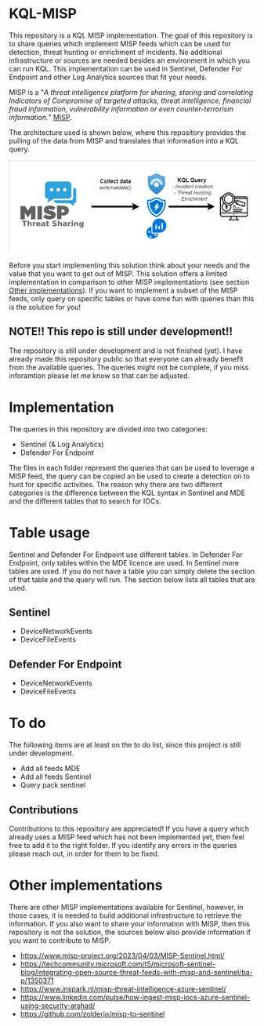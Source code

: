 # KQL-MISP
This repository is a KQL MISP implementation. The goal of this repository is to share queries which implement MISP feeds which can be used for detection, threat hunting or enrichment of incidents. No additional infrastructure or sources are needed besides an environment in which you can run KQL. This implementation can be used in Sentinel, Defender For Endpoint and other Log Analytics sources that fit your needs. 

MISP is a "*A threat intelligence platform for sharing, storing and correlating Indicators of Compromise of targeted attacks, threat intelligence, financial fraud information, vulnerability information or even counter-terrorism information.*" [MISP](https://www.misp-project.org/).

The architecture used is shown below, where this repository provides the pulling of the data from MISP and translates that information into a KQL query. 

![Overview KQL MISP](Images/KQL%20MISP.png "Overview KQL MISP")

Before you start implementing this solution think about your needs and the value that you want to get out of MISP. This solution offers a limited implementation in comparison to other MISP implementations (see section [Other implementations](#Other-implementations)). If you want to implement a subset of the MISP feeds, only query on specific tables or have some fun with queries than this is the solution for you!

## NOTE!! This repo is still under development!!

The repository is still under development and is not finished (yet). I have already made this repository public so that everyone can already benefit from the available queries. The queries might not be complete, if you miss inforamtion please let me know so that can be adjusted. 

# Implementation
The queries in this repository are divided into two categories:
- Sentinel (& Log Analytics)
- Defender For Endpoint

The files in each folder represent the queries that can be used to leverage a MISP feed, the query can be copied an be used to create a detection on to hunt for specific activities. The reason why there are two different categories is the difference between the KQL syntax in Sentinel and MDE and the different tables that to search for IOCs. 

# Table usage

Sentinel and Defender For Endpoint use different tables. In Defender For Endpoint, only tables within the MDE licence are used. In Sentinel more tables are used. If you do not have a table you can simply delete the section of that table and the query will run. The section below lists all tables that are used. 

## Sentinel
- DeviceNetworkEvents
- DeviceFileEvents

## Defender For Endpoint
- DeviceNetworkEvents
- DeviceFileEvents

# To do
The following items are at least on the to do list, since this project is still under development. 

- Add all feeds MDE
- Add all feeds Sentinel
- Query pack sentinel

## Contributions

Contributions to this repository are appreciated! If you have a query which already uses a MISP feed which has not been implemented yet, then feel free to add it to the right folder. If you identify any errors in the queries please reach out, in order for them to be fixed. 

# Other implementations
There are other MISP implementations available for Sentinel, however, in those cases, it is needed to build additional infrastructure to retrieve the information. If you also want to share your information with MISP, then this repository is not the solution, the sources below also provide information if you want to contribute to MISP.

- https://www.misp-project.org/2023/04/03/MISP-Sentinel.html/
- https://techcommunity.microsoft.com/t5/microsoft-sentinel-blog/integrating-open-source-threat-feeds-with-misp-and-sentinel/ba-p/1350371
- https://www.inspark.nl/misp-threat-intelligence-azure-sentinel/
- https://www.linkedin.com/pulse/how-ingest-misp-iocs-azure-sentinel-using-security-arshad/
- https://github.com/zolderio/misp-to-sentinel